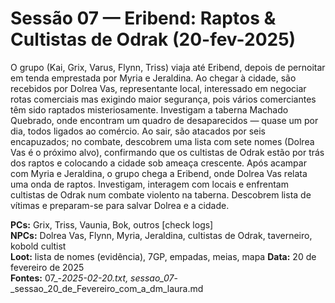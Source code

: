 # Sessão 07 — Eribend: Raptos & Cultistas de Odrak (20-fev-2025)

O grupo (Kai, Grix, Varus, Flynn, Triss) viaja até Eribend, depois de pernoitar em tenda emprestada por Myria e Jeraldina. Ao chegar à cidade, são recebidos por Dolrea Vas, representante local, interessado em negociar rotas comerciais mas exigindo maior segurança, pois vários comerciantes têm sido raptados misteriosamente. Investigam a taberna Machado Quebrado, onde encontram um quadro de desaparecidos — quase um por dia, todos ligados ao comércio. Ao sair, são atacados por seis encapuzados; no combate, descobrem uma lista com sete nomes (Dolrea Vas é o próximo alvo), confirmando que os cultistas de Odrak estão por trás dos raptos e colocando a cidade sob ameaça crescente.
Após acampar com Myria e Jeraldina, o grupo chega a Eribend, onde Dolrea Vas relata uma onda de raptos. Investigam, interagem com locais e enfrentam cultistas de Odrak num combate violento na taberna. Descobrem lista de vítimas e preparam-se para salvar Dolrea e a cidade.

**PCs:** Grix, Triss, Vaunia, Bok, outros [check logs]  
**NPCs:** Dolrea Vas, Flynn, Myria, Jeraldina, cultistas de Odrak, taverneiro, kobold cultist  
**Loot:** lista de nomes (evidência), 7GP, empadas, meias, mapa
**Data:** 20 de fevereiro de 2025  
**Fontes:** 07_-_2025-02-20.txt, sessao_07_-_sessao_20_de_Fevereiro_com_a_dm_laura.md
